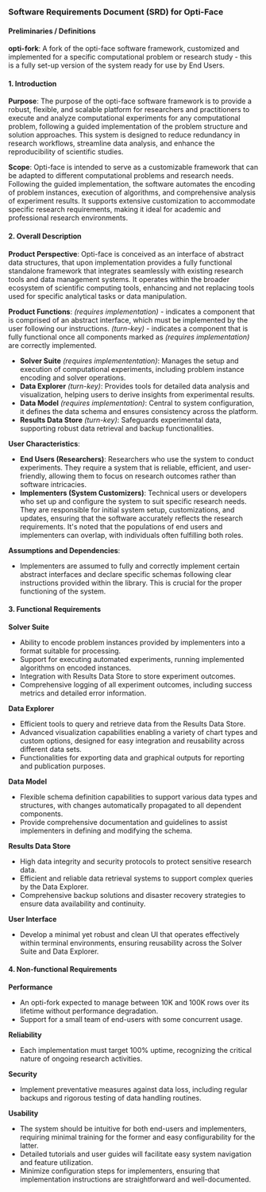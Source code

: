 ### Software Requirements Document (SRD) for Opti-Face

#### Preliminaries / Definitions
**opti-fork**: A fork of the opti-face software framework, customized and implemented for a specific computational problem or research study - this is a fully set-up version of the system ready for use by End Users.

#### 1. Introduction

**Purpose**:
The purpose of the opti-face software framework is to provide a robust, flexible, and scalable platform for researchers and practitioners to execute and analyze computational experiments for any computational problem, following a guided implementation of the problem structure and solution approaches. This system is designed to reduce redundancy in research workflows, streamline data analysis, and enhance the reproducibility of scientific studies.

**Scope**:
Opti-face is intended to serve as a customizable framework that can be adapted to different computational problems and research needs. Following the guided implementation, the software automates the encoding of problem instances, execution of algorithms, and comprehensive analysis of experiment results. It supports extensive customization to accommodate specific research requirements, making it ideal for academic and professional research environments.

#### 2. Overall Description

**Product Perspective**:
Opti-face is conceived as an interface of abstract data structures, that upon implementation provides a fully functional standalone framework that integrates seamlessly with existing research tools and data management systems. It operates within the broader ecosystem of scientific computing tools, enhancing and not replacing tools used for specific analytical tasks or data manipulation.

**Product Functions**:
*(requires implementation)* - indicates a component that is comprised of an abstract interface, which must be implemented by the user following our instructions.
*(turn-key)* - indicates a component that is fully functional once all components marked as *(requires implementation)* are correctly implemented.
- **Solver Suite** *(requires implemententation)*: Manages the setup and execution of computational experiments, including problem instance encoding and solver operations.
- **Data Explorer** *(turn-key)*: Provides tools for detailed data analysis and visualization, helping users to derive insights from experimental results.
- **Data Model** *(requires implementation)*: Central to system configuration, it defines the data schema and ensures consistency across the platform.
- **Results Data Store** *(turn-key)*: Safeguards experimental data, supporting robust data retrieval and backup functionalities.

**User Characteristics**:
- **End Users (Researchers)**: Researchers who use the system to conduct experiments. They require a system that is reliable, efficient, and user-friendly, allowing them to focus on research outcomes rather than software intricacies.
- **Implementers (System Customizers)**: Technical users or developers who set up and configure the system to suit specific research needs. They are responsible for initial system setup, customizations, and updates, ensuring that the software accurately reflects the research requirements. It's noted that the populations of end users and implementers can overlap, with individuals often fulfilling both roles.

**Assumptions and Dependencies**:
- Implementers are assumed to fully and correctly implement certain abstract interfaces and declare specific schemas following clear instructions provided within the library. This is crucial for the proper functioning of the system.

#### 3. Functional Requirements

**Solver Suite**
- Ability to encode problem instances provided by implementers into a format suitable for processing.
- Support for executing automated experiments, running implemented algorithms on encoded instances.
- Integration with Results Data Store to store experiment outcomes.
- Comprehensive logging of all experiment outcomes, including success metrics and detailed error information.

**Data Explorer**
- Efficient tools to query and retrieve data from the Results Data Store.
- Advanced visualization capabilities enabling a variety of chart types and custom options, designed for easy integration and reusability across different data sets.
- Functionalities for exporting data and graphical outputs for reporting and publication purposes.

**Data Model**
- Flexible schema definition capabilities to support various data types and structures, with changes automatically propagated to all dependent components.
- Provide comprehensive documentation and guidelines to assist implementers in defining and modifying the schema.

**Results Data Store**
- High data integrity and security protocols to protect sensitive research data.
- Efficient and reliable data retrieval systems to support complex queries by the Data Explorer.
- Comprehensive backup solutions and disaster recovery strategies to ensure data availability and continuity.

**User Interface**
- Develop a minimal yet robust and clean UI that operates effectively within terminal environments, ensuring reusability across the Solver Suite and Data Explorer.

#### 4. Non-functional Requirements

**Performance**
- An opti-fork expected to manage between 10K and 100K rows over its lifetime without performance degradation.
- Support for a small team of end-users with some concurrent usage.

**Reliability**
- Each implementation must target 100% uptime, recognizing the critical nature of ongoing research activities.

**Security**
- Implement preventative measures against data loss, including regular backups and rigorous testing of data handling routines.

**Usability**
- The system should be intuitive for both end-users and implementers, requiring minimal training for the former and easy configurability for the latter.
- Detailed tutorials and user guides will facilitate easy system navigation and feature utilization.
- Minimize configuration steps for implementers, ensuring that implementation instructions are straightforward and well-documented.
